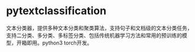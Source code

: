 # pytextclassification
文本分类器，提供多种文本分类和聚类算法，支持句子和文档级的文本分类任务，支持二分类、多分类、多标签分类、包括传统机器学习方法和常用的预训练的模型，开箱即用。python3 torch开发。
